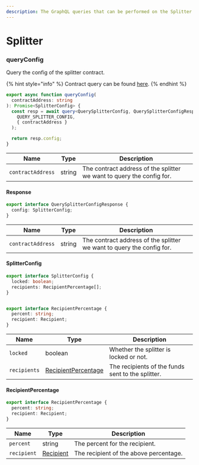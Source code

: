 ```yaml
---
description: The GraphQL queries that can be performed on the Splitter ADO.
---
```


# Splitter

### queryConfig

Query the config of the splitter contract.

{% hint style="info" %}
Contract query can be found [here](../../../smart-contracts/finance/andromeda-splitter.md#getsplitterconfig).
{% endhint %}

```typescript
export async function queryConfig(
  contractAddress: string
): Promise<SplitterConfig> {
  const resp = await query<QuerySplitterConfig, QuerySplitterConfigResponse>(
    QUERY_SPLITTER_CONFIG,
    { contractAddress }
  );

  return resp.config;
}

```

| Name              | Type   | Description                                                            |
| ----------------- | ------ | ---------------------------------------------------------------------- |
| `contractAddress` | string | The contract address of the  splitter we want to query the config for. |

#### Response

```typescript
export interface QuerySplitterConfigResponse {
  config: SplitterConfig;
}
```

| Name              | Type   | Description                                                            |
| ----------------- | ------ | ---------------------------------------------------------------------- |
| `contractAddress` | string | The contract address of the  splitter we want to query the config for. |

#### SplitterConfig

```typescript
export interface SplitterConfig {
  locked: boolean;
  recipients: RecipientPercentage[];
}


export interface RecipientPercentage {
  percent: string;
  recipient: Recipient;
}
```

| Name         | Type                                         | Description                                       |
| ------------ | -------------------------------------------- | ------------------------------------------------- |
| `locked`     | boolean                                      | Whether the splitter is locked or not.            |
| `recipients` | [RecipientPercentage](splitter.md#undefined) | The recipients of the funds sent to the splitter. |

#### RecipientPercentage

```typescript
export interface RecipientPercentage {
  percent: string;
  recipient: Recipient;
}
```

| Name        | Type                      | Description                            |
| ----------- | ------------------------- | -------------------------------------- |
| `percent`   | string                    | The percent for the recipient.         |
| `recipient` | [Recipient](./#recipient) | The recipient of the above percentage. |

